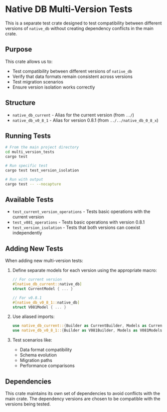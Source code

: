 # Native DB Multi-Version Tests

This is a separate test crate designed to test compatibility between different versions of `native_db` without creating dependency conflicts in the main crate.

## Purpose

This crate allows us to:
- Test compatibility between different versions of `native_db`
- Verify that data formats remain consistent across versions
- Test migration scenarios
- Ensure version isolation works correctly

## Structure

- `native_db_current` - Alias for the current version (from `../`)
- `native_db_v0_8_1` - Alias for version 0.8.1 (from `../../native_db_0_8_x`)

## Running Tests

```bash
# From the main project directory
cd multi_version_tests
cargo test

# Run specific test
cargo test test_version_isolation

# Run with output
cargo test -- --nocapture
```

## Available Tests

- `test_current_version_operations` - Tests basic operations with the current version
- `test_v081_operations` - Tests basic operations with version 0.8.1
- `test_version_isolation` - Tests that both versions can coexist independently

## Adding New Tests

When adding new multi-version tests:

1. Define separate models for each version using the appropriate macro:
   ```rust
   // For current version
   #[native_db_current::native_db]
   struct CurrentModel { ... }
   
   // For v0.8.1
   #[native_db_v0_8_1::native_db]
   struct V081Model { ... }
   ```

2. Use aliased imports:
   ```rust
   use native_db_current::{Builder as CurrentBuilder, Models as CurrentModels};
   use native_db_v0_8_1::{Builder as V081Builder, Models as V081Models};
   ```

3. Test scenarios like:
   - Data format compatibility
   - Schema evolution
   - Migration paths
   - Performance comparisons

## Dependencies

This crate maintains its own set of dependencies to avoid conflicts with the main crate. The dependency versions are chosen to be compatible with the versions being tested. 